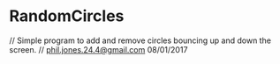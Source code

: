 # RandomCircles
// Simple program to add and remove circles bouncing up and down the screen.
// phil.jones.24.4@gmail.com 08/01/2017
